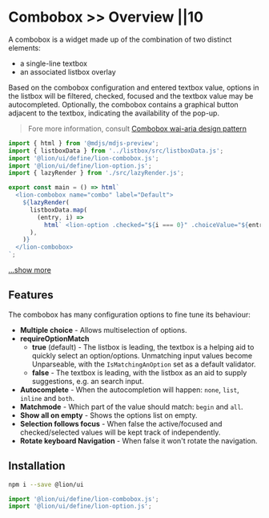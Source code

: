 # Combobox >> Overview ||10

A combobox is a widget made up of the combination of two distinct elements:

- a single-line textbox
- an associated listbox overlay

Based on the combobox configuration and entered textbox value, options in the listbox will be
filtered, checked, focused and the textbox value may be autocompleted.
Optionally, the combobox contains a graphical button adjacent to the textbox, indicating the
availability of the pop-up.

> Fore more information, consult [Combobox wai-aria design pattern](https://www.w3.org/TR/wai-aria-practices/#combobox)

```js script
import { html } from '@mdjs/mdjs-preview';
import { listboxData } from '../listbox/src/listboxData.js';
import '@lion/ui/define/lion-combobox.js';
import '@lion/ui/define/lion-option.js';
import { lazyRender } from './src/lazyRender.js';
```

```js preview-story
export const main = () => html`
  <lion-combobox name="combo" label="Default">
    ${lazyRender(
      listboxData.map(
        (entry, i) =>
          html` <lion-option .checked="${i === 0}" .choiceValue="${entry}">${entry}</lion-option> `,
      ),
    )}
  </lion-combobox>
`;
```

[...show more](./examples.md)

## Features

The combobox has many configuration options to fine tune its behaviour:

- **Multiple choice** - Allows multiselection of options.
- **requireOptionMatch**
  - **true** (default) - The listbox is leading, the textbox is a helping aid to quickly select an option/options. Unmatching input values become Unparseable, with the `IsMatchingAnOption` set as a default validator.
  - **false** - The textbox is leading, with the listbox as an aid to supply suggestions, e.g. an search input.
- **Autocomplete** - When the autocompletion will happen: `none`, `list`, `inline` and `both`.
- **Matchmode** - Which part of the value should match: `begin` and `all`.
- **Show all on empty** - Shows the options list on empty.
- **Selection follows focus** - When false the active/focused and checked/selected values will be kept track of independently.
- **Rotate keyboard Navigation** - When false it won't rotate the navigation.

## Installation

```bash
npm i --save @lion/ui
```

```js
import '@lion/ui/define/lion-combobox.js';
import '@lion/ui/define/lion-option.js';
```

